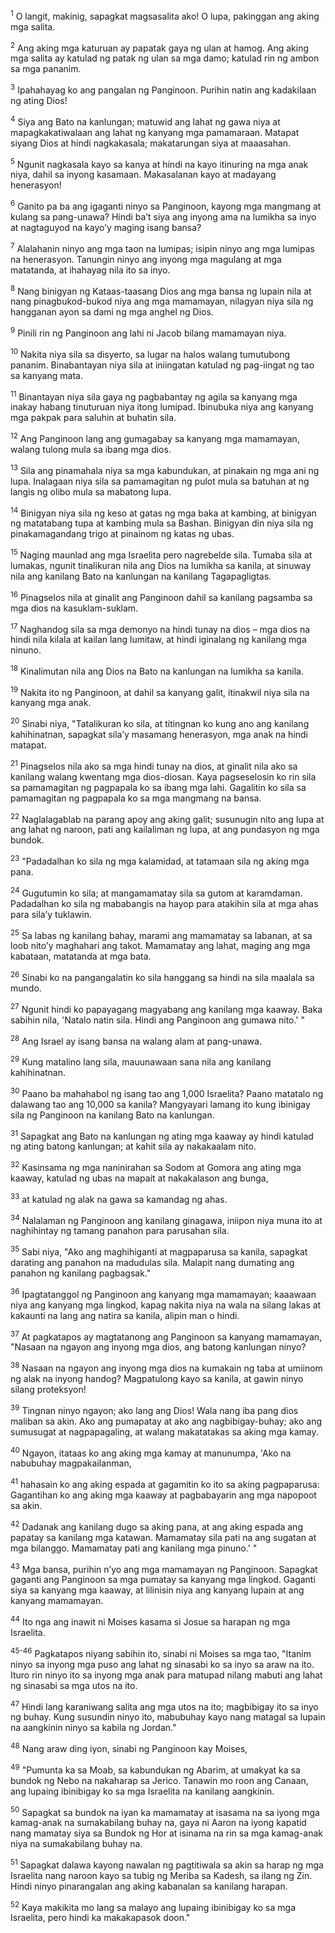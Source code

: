 <sup>1</sup>
O langit, makinig, sapagkat magsasalita ako! O lupa, pakinggan ang aking mga salita. 

<sup>2</sup>
Ang aking mga katuruan ay papatak gaya ng ulan at hamog. Ang aking mga salita ay katulad ng patak ng ulan sa mga damo; katulad rin ng ambon sa mga pananim. 

<sup>3</sup>
Ipahahayag ko ang pangalan ng Panginoon. Purihin natin ang kadakilaan ng ating Dios! 

<sup>4</sup>
Siya ang Bato na kanlungan; matuwid ang lahat ng gawa niya at mapagkakatiwalaan ang lahat ng kanyang mga pamamaraan. Matapat siyang Dios at hindi nagkakasala; makatarungan siya at maaasahan. 

<sup>5</sup>
Ngunit nagkasala kayo sa kanya at hindi na kayo itinuring na mga anak niya, dahil sa inyong kasamaan. Makasalanan kayo at madayang henerasyon! 

<sup>6</sup>
Ganito pa ba ang igaganti ninyo sa Panginoon, kayong mga mangmang at kulang sa pang-unawa? Hindi baʼt siya ang inyong ama na lumikha sa inyo at nagtaguyod na kayoʼy maging isang bansa? 

<sup>7</sup>
Alalahanin ninyo ang mga taon na lumipas; isipin ninyo ang mga lumipas na henerasyon. Tanungin ninyo ang inyong mga magulang at mga matatanda, at ihahayag nila ito sa inyo. 

<sup>8</sup>
Nang binigyan ng Kataas-taasang Dios ang mga bansa ng lupain nila at nang pinagbukod-bukod niya ang mga mamamayan, nilagyan niya sila ng hangganan ayon sa dami ng mga anghel ng Dios. 

<sup>9</sup>
Pinili rin ng Panginoon ang lahi ni Jacob bilang mamamayan niya. 

<sup>10</sup>
Nakita niya sila sa disyerto, sa lugar na halos walang tumutubong pananim. Binabantayan niya sila at iniingatan katulad ng pag-iingat ng tao sa kanyang mata. 

<sup>11</sup>
Binantayan niya sila gaya ng pagbabantay ng agila sa kanyang mga inakay habang tinuturuan niya itong lumipad. Ibinubuka niya ang kanyang mga pakpak para saluhin at buhatin sila. 

<sup>12</sup>
Ang Panginoon lang ang gumagabay sa kanyang mga mamamayan, walang tulong mula sa ibang mga dios. 

<sup>13</sup>
Sila ang pinamahala niya sa mga kabundukan, at pinakain ng mga ani ng lupa. Inalagaan niya sila sa pamamagitan ng pulot mula sa batuhan at ng langis ng olibo mula sa mabatong lupa. 

<sup>14</sup>
Binigyan niya sila ng keso at gatas ng mga baka at kambing, at binigyan ng matatabang tupa at kambing mula sa Bashan. Binigyan din niya sila ng pinakamagandang trigo at pinainom ng katas ng ubas. 

<sup>15</sup>
Naging maunlad ang mga Israelita pero nagrebelde sila. Tumaba sila at lumakas, ngunit tinalikuran nila ang Dios na lumikha sa kanila, at sinuway nila ang kanilang Bato na kanlungan na kanilang Tagapagligtas. 

<sup>16</sup>
Pinagselos nila at ginalit ang Panginoon dahil sa kanilang pagsamba sa mga dios na kasuklam-suklam. 

<sup>17</sup>
Naghandog sila sa mga demonyo na hindi tunay na dios – mga dios na hindi nila kilala at kailan lang lumitaw, at hindi iginalang ng kanilang mga ninuno. 

<sup>18</sup>
Kinalimutan nila ang Dios na Bato na kanlungan na lumikha sa kanila. 

<sup>19</sup>
Nakita ito ng Panginoon, at dahil sa kanyang galit, itinakwil niya sila na kanyang mga anak. 

<sup>20</sup>
Sinabi niya, "Tatalikuran ko sila, at titingnan ko kung ano ang kanilang kahihinatnan, sapagkat silaʼy masamang henerasyon, mga anak na hindi matapat. 

<sup>21</sup>
Pinagselos nila ako sa mga hindi tunay na dios, at ginalit nila ako sa kanilang walang kwentang mga dios-diosan. Kaya pagseselosin ko rin sila sa pamamagitan ng pagpapala ko sa ibang mga lahi. Gagalitin ko sila sa pamamagitan ng pagpapala ko sa mga mangmang na bansa. 

<sup>22</sup>
Naglalagablab na parang apoy ang aking galit; susunugin nito ang lupa at ang lahat ng naroon, pati ang kailaliman ng lupa, at ang pundasyon ng mga bundok. 

<sup>23</sup>
"Padadalhan ko sila ng mga kalamidad, at tatamaan sila ng aking mga pana. 

<sup>24</sup>
Gugutumin ko sila; at mangamamatay sila sa gutom at karamdaman. Padadalhan ko sila ng mababangis na hayop para atakihin sila at mga ahas para silaʼy tuklawin. 

<sup>25</sup>
Sa labas ng kanilang bahay, marami ang mamamatay sa labanan, at sa loob nitoʼy maghahari ang takot. Mamamatay ang lahat, maging ang mga kabataan, matatanda at mga bata. 

<sup>26</sup>
Sinabi ko na pangangalatin ko sila hanggang sa hindi na sila maalala sa mundo. 

<sup>27</sup>
Ngunit hindi ko papayagang magyabang ang kanilang mga kaaway. Baka sabihin nila, 'Natalo natin sila. Hindi ang Panginoon ang gumawa nito.' " 

<sup>28</sup>
Ang Israel ay isang bansa na walang alam at pang-unawa. 

<sup>29</sup>
Kung matalino lang sila, mauunawaan sana nila ang kanilang kahihinatnan. 

<sup>30</sup>
Paano ba mahahabol ng isang tao ang 1,000 Israelita? Paano matatalo ng dalawang tao ang 10,000 sa kanila? Mangyayari lamang ito kung ibinigay sila ng Panginoon na kanilang Bato na kanlungan. 

<sup>31</sup>
Sapagkat ang Bato na kanlungan ng ating mga kaaway ay hindi katulad ng ating batong kanlungan; at kahit sila ay nakakaalam nito. 

<sup>32</sup>
Kasinsama ng mga naninirahan sa Sodom at Gomora ang ating mga kaaway, katulad ng ubas na mapait at nakakalason ang bunga, 

<sup>33</sup>
at katulad ng alak na gawa sa kamandag ng ahas. 

<sup>34</sup>
Nalalaman ng Panginoon ang kanilang ginagawa, iniipon niya muna ito at naghihintay ng tamang panahon para parusahan sila. 

<sup>35</sup>
Sabi niya, "Ako ang maghihiganti at magpaparusa sa kanila, sapagkat darating ang panahon na madudulas sila. Malapit nang dumating ang panahon ng kanilang pagbagsak." 

<sup>36</sup>
Ipagtatanggol ng Panginoon ang kanyang mga mamamayan; kaaawaan niya ang kanyang mga lingkod, kapag nakita niya na wala na silang lakas at kakaunti na lang ang natira sa kanila, alipin man o hindi. 

<sup>37</sup>
At pagkatapos ay magtatanong ang Panginoon sa kanyang mamamayan, "Nasaan na ngayon ang inyong mga dios, ang batong kanlungan ninyo? 

<sup>38</sup>
Nasaan na ngayon ang inyong mga dios na kumakain ng taba at umiinom ng alak na inyong handog? Magpatulong kayo sa kanila, at gawin ninyo silang proteksyon! 

<sup>39</sup>
Tingnan ninyo ngayon; ako lang ang Dios! Wala nang iba pang dios maliban sa akin. Ako ang pumapatay at ako ang nagbibigay-buhay; ako ang sumusugat at nagpapagaling, at walang makatatakas sa aking mga kamay. 

<sup>40</sup>
Ngayon, itataas ko ang aking mga kamay at manunumpa, 'Ako na nabubuhay magpakailanman, 

<sup>41</sup>
hahasain ko ang aking espada at gagamitin ko ito sa aking pagpaparusa: Gagantihan ko ang aking mga kaaway at pagbabayarin ang mga napopoot sa akin. 

<sup>42</sup>
Dadanak ang kanilang dugo sa aking pana, at ang aking espada ang papatay sa kanilang mga katawan. Mamamatay sila pati na ang sugatan at mga bilanggo. Mamamatay pati ang kanilang mga pinuno.' " 

<sup>43</sup>
Mga bansa, purihin nʼyo ang mga mamamayan ng Panginoon. Sapagkat gaganti ang Panginoon sa mga pumatay sa kanyang mga lingkod. Gaganti siya sa kanyang mga kaaway, at lilinisin niya ang kanyang lupain at ang kanyang mamamayan. 

<sup>44</sup>
Ito nga ang inawit ni Moises kasama si Josue sa harapan ng mga Israelita.

<sup>45-46</sup>
Pagkatapos niyang sabihin ito, sinabi ni Moises sa mga tao, "Itanim ninyo sa inyong mga puso ang lahat ng sinasabi ko sa inyo sa araw na ito. Ituro rin ninyo ito sa inyong mga anak para matupad nilang mabuti ang lahat ng sinasabi sa mga utos na ito. 

<sup>47</sup>
Hindi lang karaniwang salita ang mga utos na ito; magbibigay ito sa inyo ng buhay. Kung susundin ninyo ito, mabubuhay kayo nang matagal sa lupain na aangkinin ninyo sa kabila ng Jordan." 

<sup>48</sup>
Nang araw ding iyon, sinabi ng Panginoon kay Moises, 

<sup>49</sup>
"Pumunta ka sa Moab, sa kabundukan ng Abarim, at umakyat ka sa bundok ng Nebo na nakaharap sa Jerico. Tanawin mo roon ang Canaan, ang lupaing ibinibigay ko sa mga Israelita na kanilang aangkinin. 

<sup>50</sup>
Sapagkat sa bundok na iyan ka mamamatay at isasama na sa iyong mga kamag-anak na sumakabilang buhay na, gaya ni Aaron na iyong kapatid nang mamatay siya sa Bundok ng Hor at isinama na rin sa mga kamag-anak niya na sumakabilang buhay na. 

<sup>51</sup>
Sapagkat dalawa kayong nawalan ng pagtitiwala sa akin sa harap ng mga Israelita nang naroon kayo sa tubig ng Meriba sa Kadesh, sa ilang ng Zin. Hindi ninyo pinarangalan ang aking kabanalan sa kanilang harapan. 

<sup>52</sup>
Kaya makikita mo lang sa malayo ang lupaing ibinibigay ko sa mga Israelita, pero hindi ka makakapasok doon."